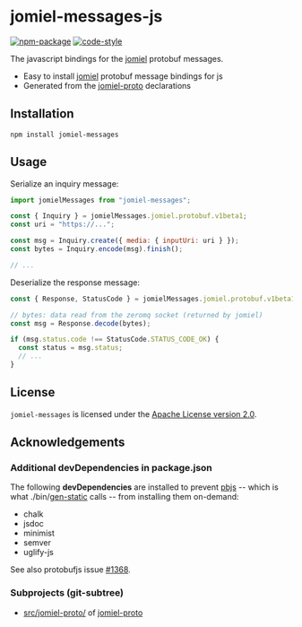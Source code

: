 # jomiel-messages-js

[![npm-package](https://img.shields.io/npm/v/jomiel-messages?color=%230a66dc)][npm]
[![code-style](https://img.shields.io/badge/code%20style-prettier+eslint-%230a66dc)][prettier-eslint]

The javascript bindings for the [jomiel] protobuf messages.

- Easy to install [jomiel] protobuf message bindings for js
- Generated from the [jomiel-proto] declarations

[prettier-eslint]: http://npm.im/prettier-eslint
[npm]: https://npm.im/jomiel-messages
[jomiel]: https://github.com/guendto/jomiel

## Installation

```shell
npm install jomiel-messages
```

## Usage

Serialize an inquiry message:

```javascript
import jomielMessages from "jomiel-messages";

const { Inquiry } = jomielMessages.jomiel.protobuf.v1beta1;
const uri = "https://...";

const msg = Inquiry.create({ media: { inputUri: uri } });
const bytes = Inquiry.encode(msg).finish();

// ...
```

Deserialize the response message:

```javascript
const { Response, StatusCode } = jomielMessages.jomiel.protobuf.v1beta1;

// bytes: data read from the zeromq socket (returned by jomiel)
const msg = Response.decode(bytes);

if (msg.status.code !== StatusCode.STATUS_CODE_OK) {
  const status = msg.status;
  // ...
}
```

## License

`jomiel-messages` is licensed under the [Apache License version
2.0][aplv2].

[aplv2]: https://www.tldrlegal.com/l/apache2

## Acknowledgements

### Additional devDependencies in package.json

The following **devDependencies** are installed to prevent [pbjs] --
which is what ./bin/[gen-static] calls -- from installing them
on-demand:

- chalk
- jsdoc
- minimist
- semver
- uglify-js

See also protobufjs issue [#1368].

[gen-static]: https://github.com/guendto/jomiel-messages-js/blob/master/bin/gen-static
[pbjs]: https://github.com/protobufjs/protobuf.js/
[#1368]: https://github.com/protobufjs/protobuf.js/issues/1368

### Subprojects (git-subtree)

- [src/jomiel-proto/](src/jomiel-proto/) of [jomiel-proto]

[jomiel-proto]: https://github.com/guendto/jomiel-proto/

